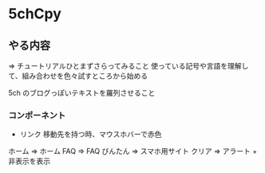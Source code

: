 # 5chCpy
## やる内容
=> チュートリアルひとまずさらってみること
使っている記号や言語を理解して、組み合わせを色々試すところから始める

 5ch のブログっぽいテキストを羅列させること

### コンポーネント
- リンク
 移動先を持つ時、マウスホバーで赤色

ホーム => ホーム
FAQ => FAQ
びんたん => スマホ用サイト
クリア => アラート + 非表示を表示
